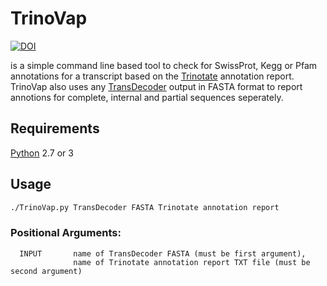 # TrinoVap
[![DOI](https://zenodo.org/badge/383449259.svg)](https://zenodo.org/badge/latestdoi/383449259)

is a simple command line based tool to check for SwissProt, Kegg or Pfam annotations for a transcript based on the [Trinotate](https://github.com/Trinotate/Trinotate.github.io/wiki "Trinotate @ GitHub") annotation report.
TrinoVap also uses any [TransDecoder](https://github.com/TransDecoder/TransDecoder/wiki "TransDecoder @ GitHub") output in FASTA format to report annotions for complete, internal and partial sequences seperately.


## Requirements
[Python](https://www.python.org/downloads "Download Python") 2.7 or 3


## Usage
```bash
./TrinoVap.py TransDecoder FASTA Trinotate annotation report
```
### Positional Arguments:
```
  INPUT       name of TransDecoder FASTA (must be first argument),
              name of Trinotate annotation report TXT file (must be second argument)
```
